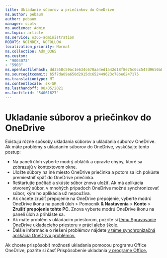 ```yaml
---
title: Ukladanie súborov a priečinkov do OneDrive
ms.author: pebaum
author: pebaum
manager: scotv
ms.audience: Admin
ms.topic: article
ms.service: o365-administration
ROBOTS: NOINDEX, NOFOLLOW
localization_priority: Normal
ms.collection: Adm_O365
ms.custom:
- "9003073"
- "5903"
ms.openlocfilehash: dd3558c59ac1e634c670aa4ed1a42d18f8e75c0cc547d9650a84c918b77e056c
ms.sourcegitcommit: b5f7da89a650d2915dc652449623c78be6247175
ms.translationtype: MT
ms.contentlocale: sk-SK
ms.lasthandoff: 08/05/2021
ms.locfileid: "54061627"
---
```

# <a name="saving-files-and-folders-to-onedrive"></a>Ukladanie súborov a priečinkov do OneDrive

Existujú rôzne spôsoby ukladania súborov a ukladania súborov OneDrive. Ak máte problémy s ukladaním súborov do OneDrive, vyskúšajte tento postup:

- Na paneli úloh vyberte modrý obláčik a opravte chyby, ktoré sa zobrazujú v kontextovom okne.
- Uložte súbory na iné miesto OneDrive priečinka a potom sa ich pokúste premiestniť späť do OneDrive priečinka.
- Reštartujte počítač a skúste súbor znova uložiť. Ak má aplikácia otvorený súbor, v mnohých prípadoch OneDrive možné synchronizovať súbor, kým ho aplikácia už nepoužíva.    
- Ak chcete zrušiť prepojenie na OneDrive prepojenie, vyberte modrú OneDrive ikonu na paneli úloh > Pomocník **& Nastavenia**  >  **Konto**  >  **Zrušiť prepojenie tohto PC.** Znova vyberte modrú OneDrive ikonu na paneli úloh a prihláste sa.
- Ak máte problém s ukladacím priestorom, pozrite si [tému Spravovanie OneDrive ukladacieho priestoru v práci alebo škole.](https://support.microsoft.com/office/manage-your-onedrive-for-work-or-school-storage-31519161-059c-4764-b6f8-f5cd29f7fe68)
- Ďalšie informácie o riešení problémov nájdete [v téme synchronizačná aplikácia OneDrivu problémov.](https://docs.microsoft.com/alchemyinsights/fix-onedrive-sync-issues)  

Ak chcete prispôsobiť možnosti ukladania pomocou programu Office OneDrive, pozrite si časť Prispôsobenie ukladania [v programe Office.](https://support.microsoft.com/office/customize-the-save-experience-in-office-786200a7-f5f2-4d26-a3ae-b78c60dd5d3b)
